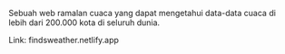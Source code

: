 Sebuah web ramalan cuaca yang dapat mengetahui data-data cuaca di lebih dari 200.000 kota di seluruh dunia.

Link:
findsweather.netlify.app